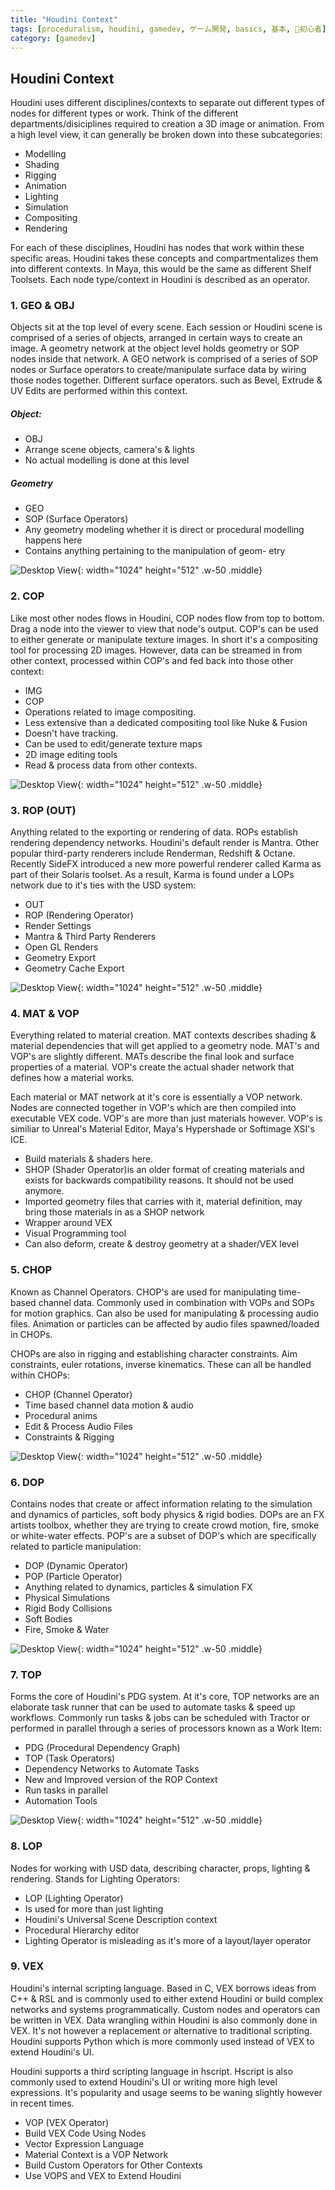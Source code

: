 ```yaml
---
title: "Houdini Context"
tags: [proceduralism, houdini, gamedev, ゲーム開発, basics, 基本, 🔰初心者]
category: [gamedev]
---
```


## Houdini Context
Houdini uses different disciplines/contexts to separate out different types of nodes for different types or work. Think of the different departments/disiciplines required to creation a 3D image or animation. From a high level view, it can generally be broken down into these subcategories:

- Modelling
- Shading
- Rigging
- Animation
- Lighting
- Simulation
- Compositing
- Rendering

For each of these disciplines, Houdini has nodes that work within these specific areas. Houdini takes these concepts and compartmentalizes them into different contexts. In Maya, this would be the same as different Shelf Toolsets. Each node type/context in Houdini is described as an operator.

### 1. GEO & OBJ
Objects sit at the top level of every scene. Each session or Houdini scene is comprised of a series of objects, arranged in certain ways to create an image. A geometry network at the object level holds geometry or SOP nodes inside that network.  A GEO network is comprised of a series of SOP nodes or Surface operators to create/manipulate surface data by wiring those nodes together. Different surface operators. such as Bevel, Extrude & UV Edits are performed within this context.

##### Object:
- OBJ
- Arrange scene objects, camera's & lights
- No actual modelling is done at this level

##### Geometry
- GEO
- SOP (Surface Operators)
- Any geometry modeling whether it is direct or procedural modelling happens here
- Contains anything pertaining to the manipulation of geom- etry

![Desktop View](/assets/img/posts/20210905-houdini-context/objs.png){: width="1024" height="512" .w-50 .middle}

### 2. COP

Like most other nodes flows in Houdini, COP nodes flow from top to bottom. Drag a node into the viewer to view that node's output. COP's can be used to either generate or manipulate texture images.  In short it's a compositing tool for processing 2D images. However, data can be streamed in from other context, processed within COP's and fed back into those other context:

- IMG
- COP
- Operations related to image compositing.
- Less extensive than a dedicated compositing tool like Nuke & Fusion
- Doesn't have tracking.
- Can be used to edit/generate texture maps
- 2D image editing tools
- Read & process data from other contexts.

![Desktop View](/assets/img/posts/20210905-houdini-context/cops.png){: width="1024" height="512" .w-50 .middle}

### 3. ROP (OUT)
Anything related to the exporting or rendering of data. ROPs establish rendering dependency networks. Houdini's default render is Mantra. Other popular third-party renderers include Renderman, Redshift & Octane.
Recently SideFX introduced a new more powerful renderer called Karma as part of their Solaris toolset. As a result, Karma is found under a LOPs network due to it's ties with the USD system:

- OUT
- ROP (Rendering Operator)
- Render Settings
- Mantra & Third Party Renderers
- Open GL Renders
- Geometry Export
- Geometry Cache Export

![Desktop View](/assets/img/posts/20210905-houdini-context/rops.png){: width="1024" height="512" .w-50 .middle}

### 4. MAT & VOP
Everything related to material creation. MAT contexts describes shading & material dependencies that will get applied to a geometry node. MAT's and VOP's are slightly different. MATs describe the final look and surface properties of a material. VOP's create the actual shader network that defines how a material works.

Each material or MAT network at it's core is essentially a VOP network. Nodes are connected together in VOP's which are then compiled into executable VEX code. VOP's are more than just materials however. VOP's is similiar to Unreal's Material Editor, Maya's Hypershade or Softimage XSI's ICE.

- Build materials & shaders here.
- SHOP (Shader Operator)is an older format of creating materials and exists for backwards compatibility reasons. It should not be used anymore.
- Imported geometry files that carries with it, material definition, may bring those materials in as a SHOP network
- Wrapper around VEX
- Visual Programming tool
- Can also deform, create & destroy geometry at a shader/VEX level

### 5. CHOP
Known as Channel Operators. CHOP's are used for manipulating time-based channel data. Commonly used in combination with VOPs and SOPs for motion graphics. Can also be used for manipulating & processing audio files. Animation or particles can be affected by audio files spawned/loaded in CHOPs.

CHOPs are also in rigging and establishing character constraints. Aim constraints, euler rotations, inverse kinematics. These can all be handled within CHOPs:

- CHOP (Channel Operator)
- Time based channel data motion & audio
- Procedural anims
- Edit & Process Audio Files
- Constraints & Rigging

![Desktop View](/assets/img/posts/20210905-houdini-context/chops.png){: width="1024" height="512" .w-50 .middle}

### 6. DOP
Contains nodes that create or affect information relating to the simulation and dynamics of particles, soft body physics & rigid bodies. DOPs are an FX artists toolbox, whether they are trying to create crowd motion, fire, smoke or white-water effects. POP's are a subset of DOP's which are specifically related to particle manipulation:

- DOP (Dynamic Operator)
- POP (Particle Operator)
- Anything related to dynamics, particles & simulation FX
- Physical Simulations
- Rigid Body Collisions
- Soft Bodies
- Fire, Smoke & Water

![Desktop View](/assets/img/posts/20210905-houdini-context/dops.png){: width="1024" height="512" .w-50 .middle}

### 7. TOP
Forms the core of Houdini's PDG system. At it's core, TOP networks are an elaborate task runner that can be used to automate tasks & speed up workflows. Commonly run tasks & jobs can be scheduled with Tractor or performed in parallel through a series of processors known as a Work Item:

- PDG (Procedural Dependency Graph)
- TOP (Task Operators)
- Dependency Networks to Automate Tasks
- New and Improved version of the ROP Context
- Run tasks in parallel
- Automation Tools

![Desktop View](/assets/img/posts/20210905-houdini-context/tops.png){: width="1024" height="512" .w-50 .middle}

### 8. LOP
Nodes for working with USD data, describing character, props, lighting & rendering. Stands for Lighting Operators:

- LOP (Lighting Operator)
- Is used for more than just lighting
- Houdini's Universal Scene Description context
- Procedural Hierarchy editor
- Lighting Operator is misleading as it's more of a layout/layer operator

### 9. VEX
Houdini's internal scripting language. Based in C, VEX borrows ideas from C++ & RSL and is commonly used to either extend Houdini or build complex networks and systems programmatically. Custom nodes and operators can be written in VEX. Data wrangling within Houdini is also commonly done in VEX. It's not however a replacement or alternative to traditional scripting. Houdini supports Python which is more commonly used instead of VEX to extend Houdini's UI.

Houdini supports a third scripting language in hscript. Hscript is also commonly used to extend Houdini's UI or writing more high level expressions. It's popularity and usage seems to be waning slightly however in recent times.

- VOP (VEX Operator)
- Build VEX Code Using Nodes
- Vector Expression Language
- Material Context is a VOP Network
- Build Custom Operators for Other Contexts
- Use VOPS and VEX to Extend Houdini
